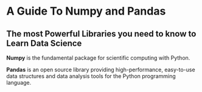 # A Guide To Numpy and Pandas 
## The most Powerful Libraries you need to know to Learn Data Science

__Numpy__ is the fundamental package for scientific computing with Python.

__Pandas__ is an open source library providing high-performance, easy-to-use data structures and data analysis tools for the Python programming language.
  
